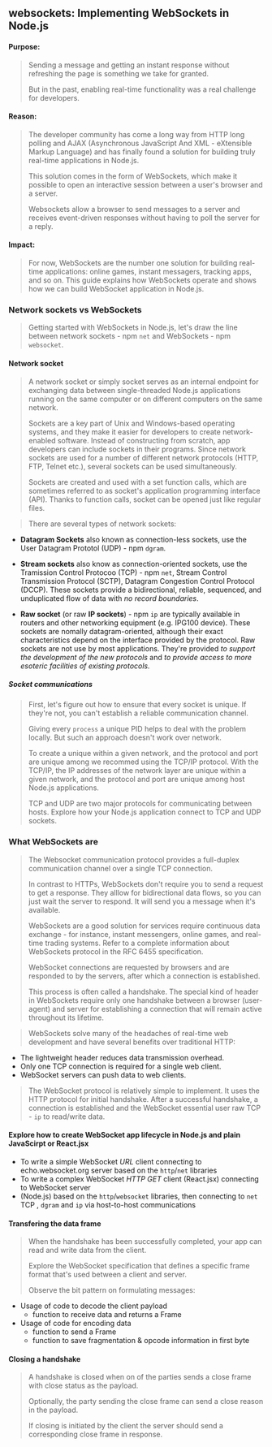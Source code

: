 ## websockets: Implementing WebSockets in Node.js
#### Purpose:
> Sending a message and getting an instant response without refreshing the page is something we take for granted. 
>
> But in the past, enabling real-time functionality was a real challenge for developers. 

#### Reason:
> The developer community has come a long way from HTTP long polling and AJAX (Asynchronous JavaScript And XML - eXtensible Markup Language) and has finally found a solution for building truly real-time applications in Node.js.
>
> This solution comes in the form of WebSockets, which make it possible to open an interactive session between a user's browser and a server. 
>
> Websockets allow a browser to send messages to a server and receives event-driven responses without having to poll the server for a reply.

#### Impact:
> For now, WebSockets are the number one solution for building real-time applications: online games, instant messagers, tracking apps, and so on. This guide explains how WebSockets operate and shows how we can build WebSocket application in Node.js.

### Network sockets vs WebSockets
> Getting started with WebSockets in Node.js, let's draw the line between network sockets - npm `net` and WebSockets - npm `websocket`.

#### Network socket
> A network socket or simply socket serves as an internal endpoint for exchanging data between single-threaded Node.js applications running on the same computer or on different computers on the same network.
>
> Sockets are a key part of Unix and Windows-based operating systems, and they make it easier for developers to create network-enabled software. Instead of constructing from scratch, app developers can include sockets in their programs. Since network sockets are used for a number of different network protocols (HTTP, FTP, Telnet etc.), several sockets can be used simultaneously.
>
> Sockets are created and used with a set function calls, which are sometimes referred to as socket's application programming interface (API). Thanks to function calls, socket can be opened just like regular files.

> There are several types of network sockets:
- **Datagram Sockets** also known as connection-less sockets, use the User Datagram Prototol (UDP) - npm `dgram`.
  
- **Stream sockets** also know as connection-oriented sockets, use the Tramission Control Protocoo (TCP) - npm `net`, Stream Control Transmission Protocol (SCTP), Datagram Congestion Control Protocol (DCCP). These sockets provide a bidirectional, reliable, sequenced, and unduplicated flow of data with *no record boundaries*.
  
- **Raw socket** (or raw **IP sockets**) - npm `ip` are typically available in routers and other networking equipment (e.g. IPG100 device). These sockets are nomally datagram-oriented, although their exact characteristics depend on the interface provided by the protocol. Raw sockets are not use by most applications. They're provided *to support the development of the new protocols* and *to provide access to more esoteric facilities of existing protocols.* 

##### Socket communications
> First, let's figure out how to ensure that every socket is unique. If they're not, you can't establish a reliable communication channel.
>
> Giving every `process` a unique PID helps to deal with the problem locally. But such an approach doesn't work over network.
>
> To create a unique within a given network, and the protocol and port are unique among we recommed using the TCP/IP protocol. With the TCP/IP, the IP addresses of the network layer are unique within a given network, and the protocol and port are unique among host Node.js applications.
>
> TCP and UDP are two major protocols for communicating between hosts. Explore how your Node.js application connect to TCP and UDP sockets.

### What WebSockets are
> The Websocket communication protocol provides a full-duplex communicatiion channel over a single TCP connection.
>
> In contrast to HTTPs, WebSockets don't require you to send a request to get a response. They alllow for bidirectional data flows, so you can just wait the server to respond. It will send you a message when it's available.
>
> WebSockets are a good solution for services require continuous data exchange - for instance, instant messengers, online games, and real-time trading systems. Refer to a complete information about WebSockets protocol in the RFC 6455 specification.
>
> WebSocket connections are requested by browsers and are responded to by the servers, after which a connection is established.
>
> This process is often called a handshake. The special kind of header in WebSockets require only one handshake between a browser (user-agent) and server for establishing a connection that will remain active throughout its lifetime.

> WebSockets solve many of the headaches of real-time web development and have several benefits over traditional HTTP:
  - The lightweight header reduces data transmission overhead.
  - Only one TCP connection is required for a single web client.
  - WebSocket servers can push data to web clients.

> The WebSocket protocol is relatively simple to implement. It uses the HTTP protocol for initial handshake. After a successful handshake, a connection is established and the WebSocket essential user raw TCP - `ip` to read/write data.

#### Explore how to create WebSocket app lifecycle in Node.js and plain JavaScirpt or React.jsx
  - To write a simple WebSocket *URL* client connecting to echo.websocket.org server  based on the `http`/`net` libraries
  - To write a complex WebSocket *HTTP GET* client (React.jsx) connecting to WebSocket server
  - (Node.js) based on the `http`/`websocket` libraries, then connecting to `net` TCP , `dgram` and `ip` via host-to-host communications

#### Transfering the data frame
> When the handshake has been successfully completed, your app can read and write data from the client.
>
> Explore the WebSocket specification that defines a specific frame format that's used between a client and server. 
>
> Observe the bit pattern on formulating messages:
  - Usage of code to decode the client payload
    - function to receive data and returns a Frame   
  - Usage of code for encoding data
    - function to send a Frame
    - function to save fragmentation & opcode information in first byte
  
#### Closing a handshake
> A handshake is closed when on of the parties sends a close frame with close status as the payload.
>
> Optionally, the party sending the close frame can send a close reason in the payload.
>
> If closing is initiated by the client the server should send a corresponding close frame in response.
